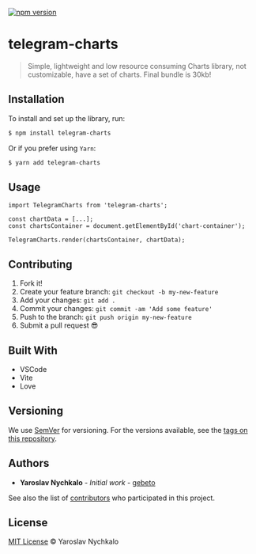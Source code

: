 [![npm version](https://badge.fury.io/js/telegram-charts.svg)](https://badge.fury.io/js/telegram-charts)

# telegram-charts

> Simple, lightweight and low resource consuming Charts library, not customizable, have a set of charts. Final bundle is 30kb!

## Installation

To install and set up the library, run:

```sh
$ npm install telegram-charts
```

Or if you prefer using `Yarn`:

```sh
$ yarn add telegram-charts
```

## Usage

```tsx
import TelegramCharts from 'telegram-charts';

const chartData = [...];
const chartsContainer = document.getElementById('chart-container');

TelegramCharts.render(chartsContainer, chartData);
```


## Contributing

1.  Fork it!
2.  Create your feature branch: `git checkout -b my-new-feature`
3.  Add your changes: `git add .`
4.  Commit your changes: `git commit -am 'Add some feature'`
5.  Push to the branch: `git push origin my-new-feature`
6.  Submit a pull request :sunglasses:


## Built With

* VSCode
* Vite
* Love


## Versioning

We use [SemVer](http://semver.org/) for versioning. For the versions available, see the [tags on this repository](https://github.com/gebeto/telegram-charts/tags).


## Authors

* **Yaroslav Nychkalo** - *Initial work* - [gebeto](https://github.com/gebeto)

See also the list of [contributors](https://github.com/gebeto/telegram-charts/contributors) who participated in this project.


## License

[MIT License](LICENSE) © Yaroslav Nychkalo